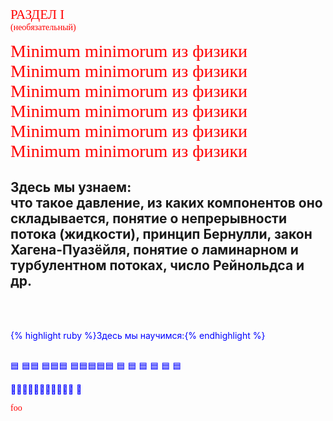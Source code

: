 <span style="font-family: 'trebuchet ms'; font-size: 1.5em; color: red;">РАЗДЕЛ I</span> <br/> 
<span style="font-family: 'trebuchet ms'; font-size: 1em; color: red;">(необязательный)</span>
 
<span style="font-family: 'Georgia'; font-size: 2em; color: red;">Minimum minimorum из физики </span> <br/>
<span style="font-family: 'Impact'; font-size: 2em; color: red;">Minimum minimorum из физики </span> <br/>
<span style="font-family: 'Arial Black'; font-size: 2em; color: red;">Minimum minimorum из физики </span> <br/>
<span style="font-family: 'MS Serif'; font-size: 2em; color: red;">Minimum minimorum из физики </span> <br/>
<span style="font-family: 'MS Serif'; font-size: 2em; color: red;">Minimum minimorum из физики </span> <br/>
<span style="font-family: 'Lora'; font-size: 2em; color: red;">Minimum minimorum из физики </span> <br/>


## Здесь мы узнаем: <br/> что такое давление, из каких компонентов оно складывается, понятие о непрерывности потока (жидкости), принцип Бернулли, закон Хагена-Пуазёйля, понятие о ламинарном и турбулентном потоках, число Рейнольдса и др.
 <br/> 
 <br/> 
 
 {% highlight ruby %}Здесь мы научимся:{% endhighlight %} 
 <br/> 
 <br/> 
 
🟦
🟦🟦
🟦🟦🟦
🟦🟦🟦🟦🟦 🟦  🟦   🟦    🟦     🟦      🟦

🔵🔵🔵🔵🔵🔵🔵🔵🔵🔵🔵
📘

 <style>p { color: blue; }</style>

 <span style="font-family: 'COMIC SANS MS'; font-size: 5hv; color: red;">foo</span>

